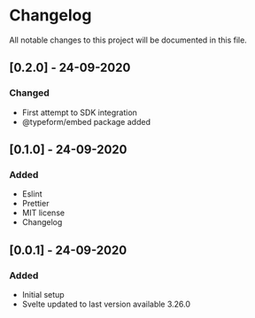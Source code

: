 # Changelog

All notable changes to this project will be documented in this file.

## [0.2.0] - 24-09-2020

### Changed

-   First attempt to SDK integration
-   @typeform/embed package added

## [0.1.0] - 24-09-2020

### Added

-   Eslint
-   Prettier
-   MIT license
-   Changelog

## [0.0.1] - 24-09-2020

### Added

-   Initial setup
-   Svelte updated to last version available 3.26.0
